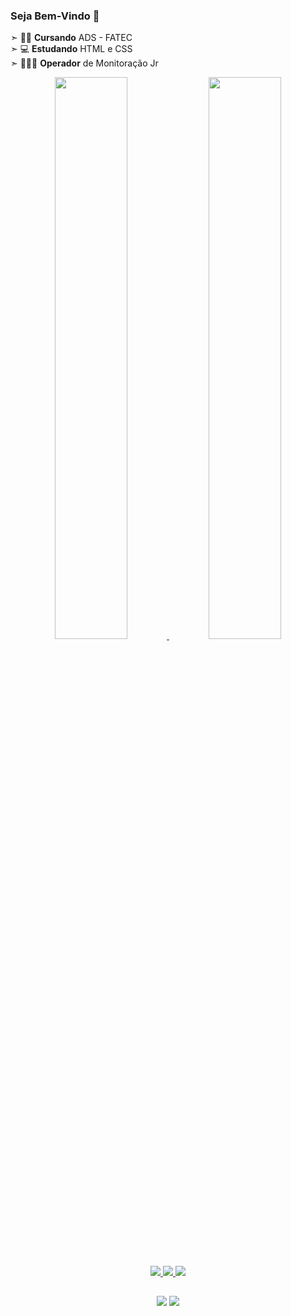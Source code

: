 ### Seja Bem-Vindo 👋

➣ 👨‍💻 **Cursando** ADS - FATEC <br>
➣ 💻 **Estudando** HTML e CSS<br>
➣ 👷🏻‍♂️ **Operador** de Monitoração Jr


<div align="center">
  <a href="https://github.com/NicolasMouraCosta">
  <img width="48%" src="https://github-readme-stats.vercel.app/api?username=NicolasMouraCosta&show_icons=true&include_all_commits=true&count_private=true&theme=tokyonight"/>
  <img width="48%" src="https://github-readme-stats.vercel.app/api/top-langs/?username=NicolasMouraCosta&layout=compact&theme=tokyonight"/>
</div>
  
  ##
  
<div align="center">
  <img src="https://img.shields.io/badge/HTML5-E34F26?style=for-the-badge&logo=html5&logoColor=white"/>
  <img src="https://img.shields.io/badge/CSS3-1572B6?style=for-the-badge&logo=css3&logoColor=white"/>
  <img src="https://img.shields.io/badge/C-00599C?style=for-the-badge&logo=c&logoColor=white"/>
</div>
  
  ##
  
<div align="center">  
  <a href = "https://www.linkedin.com/in/nicolas-moura-costa-674903200/"> <img src="https://img.shields.io/badge/LinkedIn-0077B5?style=for-the-badge&logo=linkedin&logoColor=white" target="_blank"></a>
  <a href = "mailto:nicolasmouracostamoura@gmail.com"> <img src="https://img.shields.io/badge/-Gmail-%23333?style=for-the-badge&logo=gmail&logoColor=white" target="_blank"></a>
</div>


